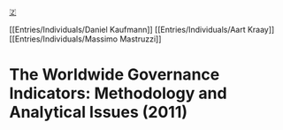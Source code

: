 [🇿](zotero://select/library/items/9FMZRE2V)

[[Entries/Individuals/Daniel Kaufmann]] [[Entries/Individuals/Aart Kraay]] [[Entries/Individuals/Massimo Mastruzzi]] 
# The Worldwide Governance Indicators: Methodology and Analytical Issues (2011)

